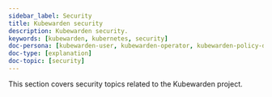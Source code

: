 ```yaml
---
sidebar_label: Security
title: Kubewarden security
description: Kubewarden security.
keywords: [kubewarden, kubernetes, security]
doc-persona: [kubewarden-user, kubewarden-operator, kubewarden-policy-developer, kubewarden-distributor, kubewarden-integrator]
doc-type: [explanation]
doc-topic: [security]
---
```


This section covers security topics related to the Kubewarden project.
